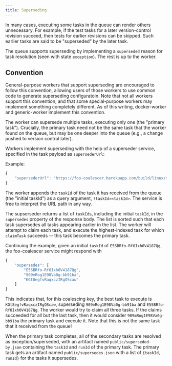 ```yaml
---
title: Superseding
---
```


In many cases, executing some tasks in the queue can render others unnecessary.
For example, if the test tasks for a later version-control revision succeed, then tests for earlier revisions can be skipped.
Such earlier tasks are said to be "superseded" by the later task.

The queue supports superseding by implementing a `superseded` reason for task resolution (seen with state `exception`).
The rest is up to the worker.

## Convention

General-purpose workers that support superseding are encouraged to follow this convention, allowing users of those workers to use common code to generate superseding configuratoin.
Note that not all workers support this convention, and that some special-purpose workers may implement something completely different.
As of this writing, docker-worker and generic-worker implement this convention.

The worker can supersede multiple tasks, executing only one (the "primary task").
Crucially, the primary task need not be the same task that the worker found on the queue, but may be one deeper into the queue (e.g., a change pushed to version control later).

Workers implement superseding with the help of a superseder service, specified in the task payload as `supersederUrl`:

Example:

```js
{
    "supersederUrl": "https://foo-coalescer.herokuapp.com/build/linux/master"
}
```

The worker appends the `taskId` of the task it has received from the queue (the "initial taskId") as a query argument, `?taskId=<taskId>`.
The service is free to interpret the URL path in any way.

The supserseder returns a list of `taskId`s, including the initial `taskId`, in the `supersedes` property of the response body.
The list is sorted such that each task supersedes all tasks appearing earlier in the list.
The worker will attempt to claim each task, and execute the highest-indexed task for which `claimTask` succeeds -- this task becomes the primary task.

Continuing the example, given an initial `taskId` of `E5SBRfo-RfOIxh0V4187Qg`, the foo-coalescer service might respond with

```js
{
    "supersedes": [
        "E5SBRfo-RfOIxh0V4187Qg",
        "909mRog1E98Va0g-bb91ba",
        "KGt8egfvRaqxczIRgOScaw"
    ]
}
```

This indicates that, for this coalescing key, the best task to execute is `KGt8egfvRaqxczIRgOScaw`, superseding `909mRog1E98Va0g-bb91ba` and `E5SBRfo-RfOIxh0V4187Qg`.
The worker would try to claim all three tasks.
If the claims succeeded for all but the last task, then it would consider `909mRog1E98Va0g-bb91ba` the primary task and execute it.
Note that this is not the same task that it received from the queue!

When the primary task completes, all of the secondary tasks are resolved as exception/superseded, with an artifact named `public/superseded-by.json` containing the `taskId` and `runId` of the primary task.
The primary task gets an artifact named `public/supersedes.json` with a list of `{taskId, runId}` for the tasks it supersedes.
